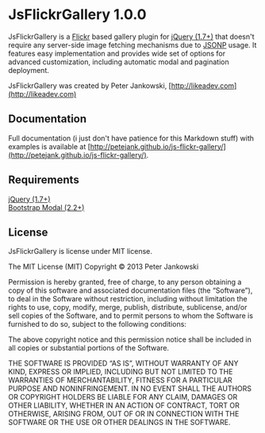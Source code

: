JsFlickrGallery 1.0.0
=============

JsFlickrGallery is a [Flickr](http://flickr.com) based gallery 
plugin for [jQuery (1.7+)](http://jquery.com) that doesn't require any server-side image fetching mechanisms due to 
[JSONP](http://en.wikipedia.org/wiki/JSONP) usage. It features easy implementation and provides wide set of options 
for advanced customization, including automatic modal and pagination deployment.

JsFlickrGallery was created by Peter Jankowski, [http://likeadev.com](http://likeadev.com)

Documentation
-------------
Full documentation (i just don't have patience for this Markdown stuff) with examples
is available at [http://petejank.github.io/js-flickr-gallery/](http://petejank.github.io/js-flickr-gallery/).

Requirements
-------------
[jQuery (1.7+)](http://jquery.com)  
[Bootstrap Modal (2.2+)](http://twitter.github.io/bootstrap/javascript.html#modals)

License
-------------
JsFlickrGallery is license under MIT license.

The MIT License (MIT)
Copyright © 2013 Peter Jankowski

Permission is hereby granted, free of charge, to any person obtaining 
a copy of this software and associated documentation files (the “Software”), 
to deal in the Software without restriction, including without limitation the 
rights to use, copy, modify, merge, publish, distribute, sublicense, and/or 
sell copies of the Software, and to permit persons to whom the Software is 
furnished to do so, subject to the following conditions:

The above copyright notice and this permission notice shall be included in 
all copies or substantial portions of the Software.

THE SOFTWARE IS PROVIDED “AS IS”, WITHOUT WARRANTY OF ANY KIND, EXPRESS OR 
IMPLIED, INCLUDING BUT NOT LIMITED TO THE WARRANTIES OF MERCHANTABILITY, 
FITNESS FOR A PARTICULAR PURPOSE AND NONINFRINGEMENT. IN NO EVENT SHALL THE 
AUTHORS OR COPYRIGHT HOLDERS BE LIABLE FOR ANY CLAIM, DAMAGES OR OTHER LIABILITY, 
WHETHER IN AN ACTION OF CONTRACT, TORT OR OTHERWISE, ARISING FROM, OUT OF OR IN 
CONNECTION WITH THE SOFTWARE OR THE USE OR OTHER DEALINGS IN THE SOFTWARE.
